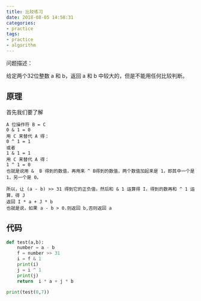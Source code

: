 ```yaml
---
title: 比较练习
date: 2018-08-05 14:58:31
categories:
- practice
tags:
- practice
- algorithm
---
```

问题描述：

给定两个32位整数 a 和 b，返回 a 和 b 中较大的，但是不能用任何比较判断。

<!-- more -->

## 原理

首先我们要了解

	A 位操作符 B = C
	0 & 1 = 0
	用 C 来替代 A 得：
	0 ^ 1 = 1
	或者
	1 & 1 = 1
	用 C 来替代 A 得：
	1 ^ 1 = 0
	也就是说用 &  B 得到的数值，再用来 ^ B得到的数值，两个数值加起来是 1，即其中一个是 1，另一个是 0。
	
	所以，让 (a - b) >> 31 得到它的正负值，然后和 & 1 运算得 I，得到的数再和 ^ 1 运算，得 J
	返回 I * a + J * b
	也就是说，如果 a - b > 0.则返回 b,否则返回 a

## 代码

```python
def test(a,b):
    number = a - b
    f = number >> 31
    i = f & 1
    print(i)
    j = i ^ 1
    print(j)
    return  i * a + j * b
    
print(test(8,7))
```

